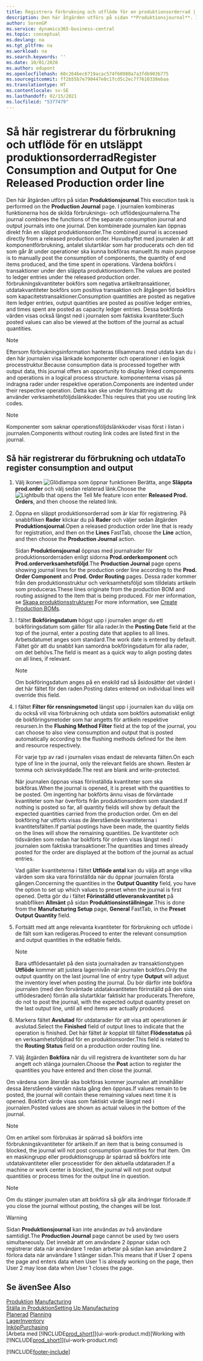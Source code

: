 ```yaml
---
title: Registrera förbrukning och utflöde för en produktionsorderrad | Microsoft Docs
description: Den här åtgärden utförs på sidan **Produktionsjournal**. I journalen kombineras funktionerna hos de skilda förbruknings- och utflödesjournalerna. Den kombinerade journalen kan öppnas direkt från en släppt produktionsorder. Huvudsyftet med journalen är att komponentförbrukning, antalet slutartiklar som har producerats och den tid som går åt under operationer ska kunna bokföras manuellt.
author: SorenGP
ms.service: dynamics365-business-central
ms.topic: conceptual
ms.devlang: na
ms.tgt_pltfrm: na
ms.workload: na
ms.search.keywords: ''
ms.date: 10/01/2020
ms.author: edupont
ms.openlocfilehash: 60c264bec6719acac574f60980a7a3fdb903b775
ms.sourcegitcommit: ff2b55b7e790447e0c1fcd5c2ec7f7610338ebaa
ms.translationtype: HT
ms.contentlocale: sv-SE
ms.lasthandoff: 02/15/2021
ms.locfileid: "5377479"
---
```

# <a name="register-consumption-and-output-for-one-released-production-order-line"></a><span data-ttu-id="d71c3-106">Så här registrerar du förbrukning och utflöde för en utsläppt produktionsorderrad</span><span class="sxs-lookup"><span data-stu-id="d71c3-106">Register Consumption and Output for One Released Production order line</span></span>
<span data-ttu-id="d71c3-107">Den här åtgärden utförs på sidan **Produktionsjournal**.</span><span class="sxs-lookup"><span data-stu-id="d71c3-107">This execution task is performed on the **Production Journal** page.</span></span> <span data-ttu-id="d71c3-108">I journalen kombineras funktionerna hos de skilda förbruknings- och utflödesjournalerna.</span><span class="sxs-lookup"><span data-stu-id="d71c3-108">The journal combines the functions of the separate consumption journal and output journals into one journal.</span></span> <span data-ttu-id="d71c3-109">Den kombinerade journalen kan öppnas direkt från en släppt produktionsorder.</span><span class="sxs-lookup"><span data-stu-id="d71c3-109">The combined journal is accessed directly from a released production order.</span></span> <span data-ttu-id="d71c3-110">Huvudsyftet med journalen är att komponentförbrukning, antalet slutartiklar som har producerats och den tid som går åt under operationer ska kunna bokföras manuellt.</span><span class="sxs-lookup"><span data-stu-id="d71c3-110">Its main purpose is to manually post the consumption of components, the quantity of end items produced, and the time spent in operations.</span></span> <span data-ttu-id="d71c3-111">Värdena bokförs i transaktioner under den släppta produktionsordern.</span><span class="sxs-lookup"><span data-stu-id="d71c3-111">The values are posted to ledger entries under the released production order.</span></span> <span data-ttu-id="d71c3-112">förbrukningskvantiteter bokförs som negativa artikeltransaktioner, utdatakvantiteter bokförs som positiva transaktion och åtgången tid bokförs som kapacitetstransaktioner.</span><span class="sxs-lookup"><span data-stu-id="d71c3-112">Consumption quantities are posted as negative item ledger entries, output quantities are posted as positive ledger entries, and times spent are posted as capacity ledger entries.</span></span> <span data-ttu-id="d71c3-113">Dessa bokförda värden visas också längst ned i journalen som faktiska kvantiteter.</span><span class="sxs-lookup"><span data-stu-id="d71c3-113">Such posted values can also be viewed at the bottom of the journal as actual quantities.</span></span>  

> [!NOTE]  
>  <span data-ttu-id="d71c3-114">Eftersom förbrukningsinformation hanteras tillsammans med utdata kan du i den här journalen visa länkade komponenter och operationer i en logisk processtruktur.</span><span class="sxs-lookup"><span data-stu-id="d71c3-114">Because consumption data is processed together with output data, this journal offers an opportunity to display linked components and operations in a logical process structure.</span></span> <span data-ttu-id="d71c3-115">komponenterna visas på indragna rader under respektive operation.</span><span class="sxs-lookup"><span data-stu-id="d71c3-115">Components are indented under their respective operation.</span></span> <span data-ttu-id="d71c3-116">Detta kan ske under förutsättning att du använder verksamhetsföljdslänkkoder.</span><span class="sxs-lookup"><span data-stu-id="d71c3-116">This requires that you use routing link codes.</span></span>  

> [!NOTE]  
>  <span data-ttu-id="d71c3-117">Komponenter som saknar operationsföljdslänkkoder visas först i listan i journalen.</span><span class="sxs-lookup"><span data-stu-id="d71c3-117">Components without routing link codes are listed first in the journal.</span></span>  

## <a name="to-register-consumption-and-output"></a><span data-ttu-id="d71c3-118">Så här registrerar du förbrukning och utdata</span><span class="sxs-lookup"><span data-stu-id="d71c3-118">To register consumption and output</span></span>  
1.  <span data-ttu-id="d71c3-119">Välj ikonen ![Glödlampa som öppnar funktionen Berätta](media/ui-search/search_small.png "Berätta vad du vill göra"), ange **Släppta prod.order** och välj sedan relaterad länk.</span><span class="sxs-lookup"><span data-stu-id="d71c3-119">Choose the ![Lightbulb that opens the Tell Me feature](media/ui-search/search_small.png "Tell me what you want to do") icon enter **Released Prod. Orders**, and then choose the related link.</span></span>  
2.  <span data-ttu-id="d71c3-120">Öppna en släppt produktionsorderrad som är klar för registrering. På snabbfliken **Rader** klickar du på **Rader** och väljer sedan åtgärden **Produktionsjournal**.</span><span class="sxs-lookup"><span data-stu-id="d71c3-120">Open a released production order line that is ready for registration, and then on the **Lines** FastTab, choose the **Line** action, and then choose the **Production Journal** action.</span></span>  

    <span data-ttu-id="d71c3-121">Sidan **Produktionsjournal** öppnas med journalrader för produktionsorderraden enligt sidorna **Prod.orderkomponent** och **Prod.orderverksamhetsföljd**.</span><span class="sxs-lookup"><span data-stu-id="d71c3-121">The **Production Journal** page opens showing journal lines for the production order line according to the **Prod. Order Component** and **Prod. Order Routing** pages.</span></span> <span data-ttu-id="d71c3-122">Dessa rader kommer från den produktionsstruktur och verksamhetsföljd som tilldelats artikeln som produceras.</span><span class="sxs-lookup"><span data-stu-id="d71c3-122">These lines originate from the production BOM and routing assigned to the item that is being produced.</span></span> <span data-ttu-id="d71c3-123">För mer information, se [Skapa produktionsstrukturer](production-how-to-create-routings.md).</span><span class="sxs-lookup"><span data-stu-id="d71c3-123">For more information, see [Create Production BOMs](production-how-to-create-routings.md).</span></span>  

3.  <span data-ttu-id="d71c3-124">I fältet **Bokföringsdatum** högst upp i journalen anger du ett bokföringsdatum som gäller för alla rader.</span><span class="sxs-lookup"><span data-stu-id="d71c3-124">In the **Posting Date** field at the top of the journal, enter a posting date that applies to all lines.</span></span> <span data-ttu-id="d71c3-125">Arbetsdatumet anges som standard.</span><span class="sxs-lookup"><span data-stu-id="d71c3-125">The work date is entered by default.</span></span> <span data-ttu-id="d71c3-126">Fältet gör att du snabbt kan samordna bokföringsdatum för alla rader, om det behövs.</span><span class="sxs-lookup"><span data-stu-id="d71c3-126">The field is meant as a quick way to align posting dates on all lines, if relevant.</span></span>  

    > [!NOTE]  
    >  <span data-ttu-id="d71c3-127">Om bokföringsdatum anges på en enskild rad så åsidosätter det värdet i det här fältet för den raden.</span><span class="sxs-lookup"><span data-stu-id="d71c3-127">Posting dates entered on individual lines will override this field.</span></span>  

4.  <span data-ttu-id="d71c3-128">I fältet **Filter för rensningsmetod** längst upp i journalen kan du välja om du också vill visa förbrukning och utdata som bokförs automatiskt enligt de bokföringsmetoder som har angetts för artikeln respektive resursen.</span><span class="sxs-lookup"><span data-stu-id="d71c3-128">In the **Flushing Method Filter** field at the top of the journal, you can choose to also view consumption and output that is posted automatically according to the flushing methods defined for the item and resource respectively.</span></span>  

    <span data-ttu-id="d71c3-129">För varje typ av rad i journalen visas endast de relevanta fälten.</span><span class="sxs-lookup"><span data-stu-id="d71c3-129">On each type of line in the journal, only the relevant fields are shown.</span></span> <span data-ttu-id="d71c3-130">Resten är tomma och skrivskyddade.</span><span class="sxs-lookup"><span data-stu-id="d71c3-130">The rest are blank and write-protected.</span></span>  

    <span data-ttu-id="d71c3-131">När journalen öppnas visas förinställda kvantiteter som ska bokföras.</span><span class="sxs-lookup"><span data-stu-id="d71c3-131">When the journal is opened, it is preset with the quantities to be posted.</span></span> <span data-ttu-id="d71c3-132">Om ingenting har bokförts ännu visas de förväntade kvantiteter som har överförts från produktionsordern som standard.</span><span class="sxs-lookup"><span data-stu-id="d71c3-132">If nothing is posted so far, all quantity fields will show by default the expected quantities carried from the production order.</span></span> <span data-ttu-id="d71c3-133">Om en del bokföring har utförts visas de återstående kvantiteterna i kvantitetsfälten.</span><span class="sxs-lookup"><span data-stu-id="d71c3-133">If partial postings have been made, the quantity fields on the lines will show the remaining quantities.</span></span> <span data-ttu-id="d71c3-134">De kvantiteter och tidsvärden som redan har bokförts för ordern visas längst ned i journalen som faktiska transaktioner.</span><span class="sxs-lookup"><span data-stu-id="d71c3-134">The quantities and times already posted for the order are displayed at the bottom of the journal as actual entries.</span></span>  

    <span data-ttu-id="d71c3-135">Vad gäller kvantiteterna i fältet **Utflöde antal** kan du välja att ange vilka värden som ska vara förinställda när du öppnar journalen första gången.</span><span class="sxs-lookup"><span data-stu-id="d71c3-135">Concerning the quantities in the **Output Quantity** field, you have the option to set up which values to preset when the journal is first opened.</span></span> <span data-ttu-id="d71c3-136">Detta gör du i fältet **Förinställd utleveranskvantitet** på snabbfliken **Allmänt** på sidan **Produktionsinställningar**.</span><span class="sxs-lookup"><span data-stu-id="d71c3-136">This is done from the **Manufacturing Setup** page, **General** FastTab, in the **Preset Output Quantity** field.</span></span>

5.  <span data-ttu-id="d71c3-137">Fortsätt med att ange relevanta kvantiteter för förbrukning och utflöde i de fält som kan redigeras.</span><span class="sxs-lookup"><span data-stu-id="d71c3-137">Proceed to enter the relevant consumption and output quantities in the editable fields.</span></span>  

    > [!NOTE]  
    >  <span data-ttu-id="d71c3-138">Bara utflödesantalet på den sista journalraden av transaktionstypen **Utflöde** kommer att justera lagernivån när journalen bokförs.</span><span class="sxs-lookup"><span data-stu-id="d71c3-138">Only the output quantity on the last journal line of entry type **Output** will adjust the inventory level when posting the journal.</span></span> <span data-ttu-id="d71c3-139">Du bör därför inte bokföra journalen (med den förväntade utdatakvantiteten förinställd på den sista utflödesraden) förrän alla slutartiklar faktiskt har producerats.</span><span class="sxs-lookup"><span data-stu-id="d71c3-139">Therefore, do not to post the journal, with the expected output quantity preset on the last output line, until all end items are actually produced.</span></span>  

6.  <span data-ttu-id="d71c3-140">Markera fältet **Avslutad** för utdatarader för att visa att operationen är avslutad.</span><span class="sxs-lookup"><span data-stu-id="d71c3-140">Select the **Finished** field of output lines to indicate that the operation is finished.</span></span> <span data-ttu-id="d71c3-141">Det här fältet är kopplat till fältet **Flödesstatus** på en verksamhetsföljdrad för en produktionsorder.</span><span class="sxs-lookup"><span data-stu-id="d71c3-141">This field is related to the **Routing Status** field on a production order routing line.</span></span>  
7.  <span data-ttu-id="d71c3-142">Välj åtgärden **Bokföra** när du vill registrera de kvantiteter som du har angett och stänga journalen.</span><span class="sxs-lookup"><span data-stu-id="d71c3-142">Choose the **Post** action to register the quantities you have entered and then close the journal.</span></span>  

<span data-ttu-id="d71c3-143">Om värdena som återstår ska bokföras kommer journalen att innehåller dessa återstående värden nästa gång den öppnas.</span><span class="sxs-lookup"><span data-stu-id="d71c3-143">If values remain to be posted, the journal will contain these remaining values next time it is opened.</span></span> <span data-ttu-id="d71c3-144">Bokfört värde visas som faktiskt värde längst ned i journalen.</span><span class="sxs-lookup"><span data-stu-id="d71c3-144">Posted values are shown as actual values in the bottom of the journal.</span></span>  

> [!NOTE]  
>  <span data-ttu-id="d71c3-145"> Om en artikel som förbrukas är spärrad så bokförs inte förbrukningskvantiteter för artikeln.</span><span class="sxs-lookup"><span data-stu-id="d71c3-145">If an item that is being consumed is blocked, the journal will not post consumption quantities for that item.</span></span> <span data-ttu-id="d71c3-146">Om en maskingrupp eller produktionsgrupp är spärrad så bokförs inte utdatakvantiteter eller processtider för den aktuella utdataraden.</span><span class="sxs-lookup"><span data-stu-id="d71c3-146">If a machine or work center is blocked, the journal will not post output quantities or process times for the output line in question.</span></span>  

> [!NOTE]  
>  <span data-ttu-id="d71c3-147">Om du stänger journalen utan att bokföra så går alla ändringar förlorade.</span><span class="sxs-lookup"><span data-stu-id="d71c3-147">If you close the journal without posting, the changes will be lost.</span></span>  

> [!WARNING]  
>  <span data-ttu-id="d71c3-148">Sidan **Produktionsjournal** kan inte användas av två användare samtidigt.</span><span class="sxs-lookup"><span data-stu-id="d71c3-148">The **Production Journal** page cannot be used by two users simultaneously.</span></span> <span data-ttu-id="d71c3-149">Det innebär att om användare 2 öppnar sidan och registrerar data när användare 1 redan arbetar på sidan kan användare 2 förlora data när användare 1 stänger sidan.</span><span class="sxs-lookup"><span data-stu-id="d71c3-149">This means that if User 2 opens the page and enters data when User 1 is already working on the page, then User 2 may lose data when User 1 closes the page.</span></span>  

## <a name="see-also"></a><span data-ttu-id="d71c3-150">Se även</span><span class="sxs-lookup"><span data-stu-id="d71c3-150">See Also</span></span>  
<span data-ttu-id="d71c3-151">[Produktion](production-manage-manufacturing.md)  </span><span class="sxs-lookup"><span data-stu-id="d71c3-151">[Manufacturing](production-manage-manufacturing.md)  </span></span>  
[<span data-ttu-id="d71c3-152">Ställa in Produktion</span><span class="sxs-lookup"><span data-stu-id="d71c3-152">Setting Up Manufacturing</span></span>](production-configure-production-processes.md)  
<span data-ttu-id="d71c3-153">[Planerad](production-planning.md)    </span><span class="sxs-lookup"><span data-stu-id="d71c3-153">[Planning](production-planning.md)    </span></span>  
[<span data-ttu-id="d71c3-154">Lager</span><span class="sxs-lookup"><span data-stu-id="d71c3-154">Inventory</span></span>](inventory-manage-inventory.md)  
[<span data-ttu-id="d71c3-155">Inköp</span><span class="sxs-lookup"><span data-stu-id="d71c3-155">Purchasing</span></span>](purchasing-manage-purchasing.md)  
<span data-ttu-id="d71c3-156">[Arbeta med [!INCLUDE[prod_short](includes/prod_short.md)]](ui-work-product.md)</span><span class="sxs-lookup"><span data-stu-id="d71c3-156">[Working with [!INCLUDE[prod_short](includes/prod_short.md)]](ui-work-product.md)</span></span>


[!INCLUDE[footer-include](includes/footer-banner.md)]